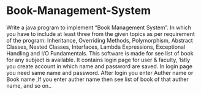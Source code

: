 # Book-Management-System
Write a java program to implement “Book Management System”. In which you have to include at least three from the given topics as per requirement of the program: Inheritance, Overriding Methods, Polymorphism, Abstract Classes, Nested Classes, Interfaces, Lambda Expressions, Exceptional Handling and I/O Fundamentals. 
This software is made for see list of book for any 
subject is available. It contains login page for user & 
faculty, 1stly you create account in which name and 
password are saved. In login page you need same 
name and password. After login you enter Auther 
name or Book name ,If you enter auther name then 
see list of book of that auther name, and so on..
